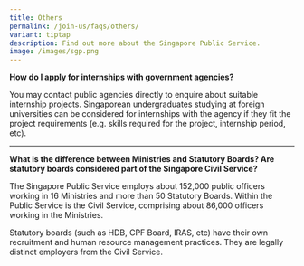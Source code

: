 ```yaml
---
title: Others
permalink: /join-us/faqs/others/
variant: tiptap
description: Find out more about the Singapore Public Service.
image: /images/sgp.png
---
```

<p><strong>How do I apply for internships with government agencies?</strong>
</p>
<p>You may contact public agencies directly to enquire about suitable internship
projects. Singaporean undergraduates studying at foreign universities can
be considered for internships with the agency if they fit the project requirements
(e.g. skills required for the project, internship period, etc).</p>
<hr>
<p><strong>What is the difference between Ministries and Statutory Boards? Are statutory boards considered part of the Singapore Civil Service?</strong>
</p>
<p>The Singapore Public Service employs about 152,000 public officers working
in 16 Ministries and more than 50 Statutory Boards. Within the Public Service
is the Civil Service, comprising about 86,000 officers working in the Ministries.</p>
<p>Statutory boards (such as HDB, CPF Board, IRAS, etc) have their own recruitment
and human resource management practices. They are legally distinct employers
from the Civil Service.</p>